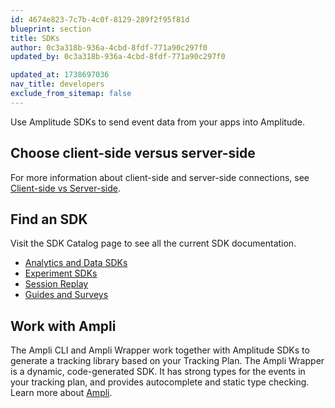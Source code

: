 ```yaml
---
id: 4674e823-7c7b-4c0f-8129-289f2f95f81d
blueprint: section
title: SDKs
author: 0c3a318b-936a-4cbd-8fdf-771a90c297f0
updated_by: 0c3a318b-936a-4cbd-8fdf-771a90c297f0

updated_at: 1738697036
nav_title: developers
exclude_from_sitemap: false
---
```

Use Amplitude SDKs to send event data from your apps into Amplitude.

## Choose client-side versus server-side

For more information about client-side and server-side connections, see [Client-side vs Server-side](/docs/sdks/client-side-vs-server-side).

## Find an SDK

Visit the SDK Catalog page to see all the current SDK documentation.

- [Analytics and Data SDKs](/docs/sdks/analytics)
- [Experiment SDKs](/docs/sdks/experiment-sdks)
- [Session Replay](/docs/session-replay)
- [Guides and Surveys](/docs/guides-and-surveys/sdk)

## Work with Ampli

The Ampli CLI and Ampli Wrapper work together with Amplitude SDKs to generate a tracking library based on your Tracking Plan. The Ampli Wrapper is a dynamic, code-generated SDK. It has strong types for the events in your tracking plan, and provides autocomplete and static type checking. Learn more about [Ampli](/docs/sdks/ampli).